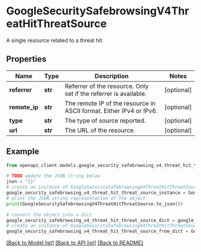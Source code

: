 # GoogleSecuritySafebrowsingV4ThreatHitThreatSource

A single resource related to a threat hit.

## Properties

Name | Type | Description | Notes
------------ | ------------- | ------------- | -------------
**referrer** | **str** | Referrer of the resource. Only set if the referrer is available. | [optional] 
**remote_ip** | **str** | The remote IP of the resource in ASCII format. Either IPv4 or IPv6. | [optional] 
**type** | **str** | The type of source reported. | [optional] 
**url** | **str** | The URL of the resource. | [optional] 

## Example

```python
from openapi_client.models.google_security_safebrowsing_v4_threat_hit_threat_source import GoogleSecuritySafebrowsingV4ThreatHitThreatSource

# TODO update the JSON string below
json = "{}"
# create an instance of GoogleSecuritySafebrowsingV4ThreatHitThreatSource from a JSON string
google_security_safebrowsing_v4_threat_hit_threat_source_instance = GoogleSecuritySafebrowsingV4ThreatHitThreatSource.from_json(json)
# print the JSON string representation of the object
print(GoogleSecuritySafebrowsingV4ThreatHitThreatSource.to_json())

# convert the object into a dict
google_security_safebrowsing_v4_threat_hit_threat_source_dict = google_security_safebrowsing_v4_threat_hit_threat_source_instance.to_dict()
# create an instance of GoogleSecuritySafebrowsingV4ThreatHitThreatSource from a dict
google_security_safebrowsing_v4_threat_hit_threat_source_from_dict = GoogleSecuritySafebrowsingV4ThreatHitThreatSource.from_dict(google_security_safebrowsing_v4_threat_hit_threat_source_dict)
```
[[Back to Model list]](../README.md#documentation-for-models) [[Back to API list]](../README.md#documentation-for-api-endpoints) [[Back to README]](../README.md)


